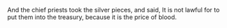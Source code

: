 And the chief priests took the silver pieces, and said, It is not lawful for to put them into the treasury, because it is the price of blood.
